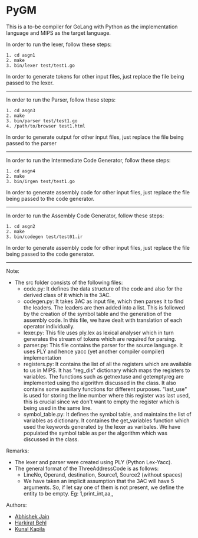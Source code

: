 # PyGM

This is a to-be compiler for GoLang with Python as the implementation language and MIPS as the target language.

In order to run the lexer, follow these steps:

	1. cd asgn1  
	2. make  
	3. bin/lexer test/test1.go

In order to generate tokens for other input files, just replace the file being passed to the lexer.

---------------------------------------------------------------------------------------------------------------------------

In order to run the Parser, follow these steps:

	1. cd asgn3  
	2. make  
	3. bin/parser test/test1.go  
	4. /path/to/browser test1.html

In order to generate output for other input files, just replace the file being passed to the parser

---------------------------------------------------------------------------------------------------------------------------

In order to run the Intermediate Code Generator, follow these steps:

	1. cd asgn4  
	2. make  
	3. bin/irgen test/test1.go

In order to generate assembly code for other input files, just replace the file being passed to the code generator.

---------------------------------------------------------------------------------------------------------------------------

In order to run the Assembly Code Generator, follow these steps:

	1. cd asgn2  
	2. make  
	3. bin/codegen test/test01.ir

In order to generate assembly code for other input files, just replace the file being passed to the code generator.

---------------------------------------------------------------------------------------------------------------------------

Note:
* The src folder consists of the following files:
    * code.py: It defines the data structure of the code and also for the derived class of it which is the 3AC.
    * codegen.py: It takes 3AC as input file, which then parses it to find the leaders. The leaders are then added into a list. This is followed by the creation of the symbol table and the generation of the assembly code. In this file, we have dealt with translation of each operator individually.
    * lexer.py: This file uses ply.lex as lexical analyser which in turn generates the stream of tokens which are required for parsing. 
    * parser.py: This file contains the parser for the source language. It uses PLY and hence yacc (yet another compiler compiler) implementation
    * registers.py: It contains the list of all the registers which are available to us in MIPS. It has "reg_dis" dictionary which maps the registers to variables. The functions such as getnextuse and getemptyreg are implemented using the algorithm discussed in the class. It also contains some auxillary functions for different purposes. "last_use" is used for storing the line number where this register was last used, this is crucial since we don't want to empty the register which is being used in the same line.
    * symbol_table.py: It defines the symbol table, and maintains the list of variables as dictionary. It containes the get_variables function which used the keywords generated by the lexer as varibales. We have populated the symbol table as per the algorithm which was discussed in the class.

Remarks:
* The lexer and parser were created using PLY (Python Lex-Yacc).
* The general format of the ThreeAddressCode is as follows:
	* LineNo, Operand, destination, Source1, Source2 (without spaces)
	* We have taken an implicit assumption that the 3AC will have 5 arguments. So, if let say one of them is not present, we define the entity to be empty. Eg: 1,print_int,aa,,

Authors:
* [Abhishek Jain](https://github.com/Abhi13027)
* [Harkirat Behl](https://github.com/harkiratbehl)
* [Kunal Kapila](https://github.com/kunalkap)

